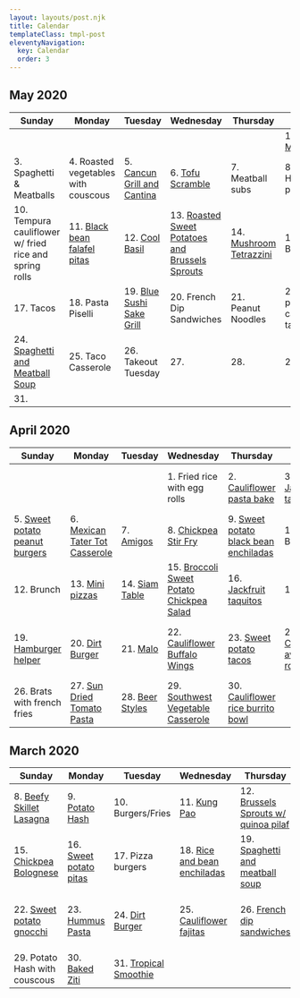 ```yaml
---
layout: layouts/post.njk
title: Calendar
templateClass: tmpl-post
eleventyNavigation:
  key: Calendar
  order: 3
---
```


## May 2020

| Sunday                                                                      | Monday                                                          | Tuesday                                                                                | Wednesday                                                                                             | Thursday                                              | Friday                                  | Saturday                 |
| --------------------------------------------------------------------------- | --------------------------------------------------------------- | -------------------------------------------------------------------------------------- | ----------------------------------------------------------------------------------------------------- | ----------------------------------------------------- | --------------------------------------- | ------------------------ |
|                                                                             |                                                                 |                                                                                        |                                                                                                       |                                                       | 1. [Chili Mac](/posts/cheesy-chili-mac) | 2. Burgers with fries    |
| 3. Spaghetti & Meatballs                                                    | 4. Roasted vegetables with couscous                             | 5. [Cancun Grill and Cantina](https://www.cancungrillandcantinaankeny.com/)            | 6. [Tofu Scramble](/posts/tofu-scramble)                                                              | 7. Meatball subs                                      | 8. Homemade pizza                       | 9. Brats and fries       |
| 10. Tempura cauliflower w/ fried rice and spring rolls                      | 11. [Black bean falafel pitas](baked-quinoa-black-bean-falafel) | 12. [Cool Basil](http://coolbasilcliveiowa.com/)                                       | 13. [Roasted Sweet Potatoes and Brussels Sprouts](/posts/roasted-sweet-potatoes-and-brussels-sprouts) | 14. [Mushroom Tetrazzini](/posts/mushroom-tetrazzini) | 15. Burgers                             | 16. Homemade pizza rolls |
| 17. Tacos                                                                   | 18. Pasta Piselli                                               | 19. [Blue Sushi Sake Grill](https://bluesushisakegrill.com/locations/iowa/des-moines_) | 20. French Dip Sandwiches                                                                             | 21. Peanut Noodles                                    | 22. Sweet potato cauliflower tacos      | 23. Burgers and fries    |
| 24. [Spaghetti and Meatball Soup](/posts/vegan-spaghetti-and-meatball-soup) | 25. Taco Casserole                                              | 26. Takeout Tuesday                                                                    | 27.                                                                                                   | 28.                                                   | 29.                                     | 30.                      |
| 31.                                                                         |                                                                 |                                                                                        |                                                                                                       |                                                       |                                         |                          |

## April 2020

| Sunday                                                               | Monday                                                              | Tuesday                                                         | Wednesday                                                                                       | Thursday                                                                           | Friday                                                       | Saturday                                                                                              |
| -------------------------------------------------------------------- | ------------------------------------------------------------------- | --------------------------------------------------------------- | ----------------------------------------------------------------------------------------------- | ---------------------------------------------------------------------------------- | ------------------------------------------------------------ | ----------------------------------------------------------------------------------------------------- |
|                                                                      |                                                                     |                                                                 | 1. Fried rice with egg rolls                                                                    | 2. [Cauliflower pasta bake](/posts/vegan-cauliflower-parmesan-pasta-bake)          | 3. [Jackfruit tacos](/posts/jackfruit-tacos)                 | 4. [Black bean plantain bowl](/posts/roasted-plantain-black-bean-vegan-bowl)                          |
| 5. [Sweet potato peanut burgers](/posts/sweet-potato-peanut-burgers) | 6. [Mexican Tater Tot Casserole](vegan-mexican-tater-tot-casserole) | 7. [Amigos](https://www.facebook.com/AmigosMexicanGrillAnkeny/) | 8. [Chickpea Stir Fry](vegan-chickpea-stirfry-bowl)                                             | 9. [Sweet potato black bean enchiladas](/posts/sweet-potato-black-bean-enchiladas) | 10. Burgers                                                  | 11. [Cauliflower Bolognese](/posts/cauliflower-bolognese-sauce/)                                      |
| 12. Brunch                                                           | 13. [Mini pizzas](/posts/mini-pizza)                                | 14. [Siam Table](http://siamtable.com/)                         | 15. [Broccoli Sweet Potato Chickpea Salad](/posts/roasted-broccoli-sweet-potato-chickpea-salad) | 16. [Jackfruit taquitos](/posts/jackfruit-taquitos)                                | 17. Grill                                                    | 18. [Roasted vegetables with couscous](/posts/roasted-vegetables-with-couscous/)                      |
| 19. [Hamburger helper](/posts/one-pot-hamburger-helper/)             | 20. [Dirt Burger](https://www.dirtburger.us)                        | 21. [Malo](https://malodesmoines.com/)                          | 22. [Cauliflower Buffalo Wings](/posts/cauliflower-buffalo-wings/)                              | 23. [Sweet potato tacos](/posts/sweet-potato-tacos/)                               | 24. [Cucumber avocado rolls](/posts/cucumber-avocado-rolls/) | 25. [Brussels sprouts with apples](/posts/roasted-brussels-sprouts-and-apples-with-carmelized-onions) |
| 26. Brats with french fries                                          | 27. [Sun Dried Tomato Pasta](/posts/sun-dried-tomato-pesto-pasta)   | 28. [Beer Styles](http://beerstyles.com/)                       | 29. [Southwest Vegetable Casserole](/posts/southwest-vegetable-casserole)                       | 30. [Cauliflower rice burrito bowl](/posts/cauliflower-rice-burrito-bowl)          |                                                              |                                                                                                       |

## March 2020

| Sunday                                                                    | Monday                                              | Tuesday                                                                                              | Wednesday                                                       | Thursday                                                                      | Friday                                                                                     | Saturday                                           |
| ------------------------------------------------------------------------- | --------------------------------------------------- | ---------------------------------------------------------------------------------------------------- | --------------------------------------------------------------- | ----------------------------------------------------------------------------- | ------------------------------------------------------------------------------------------ | -------------------------------------------------- |
| 8. [Beefy Skillet Lasagna](/posts/beefy-skillet-lasagna/)                 | 9. [Potato Hash](/posts/potato-hash)                | 10. Burgers/Fries                                                                                    | 11. [Kung Pao](/posts/kung-pao-cauliflower-stir-fry/)           | 12. [Brussels Sprouts w/ quinoa pilaf](/posts/brussels-sprouts-quinoa-pilaf/) | 13. [Tofu nuggets](/posts/vegan-ranch-chicken-nuggets/)                                    | 14.                                                |
| 15. [Chickpea Bolognese](/posts/chickpea-bolognese)                       | 16. [Sweet potato pitas](/posts/sweet-potato-pitas) | 17. Pizza burgers                                                                                    | 18. [Rice and bean enchiladas](/posts/rice-and-bean-enchiladas) | 19. [Spaghetti and meatball soup](/posts/spaghetti-and-meatball-soup)         | 20. [Brussels Sprouts](best-brussels-sprouts)                                              | 21. [Pizza](https://www.dominos.com)               |
| 22. [Sweet potato gnocchi](/posts/sweet-potato-gnocchi-with-sage-butter/) | 23. [Hummus Pasta](/posts/hummus-pasta)             | 24. [Dirt Burger](https://www.dirtburger.us)                                                         | 25. [Cauliflower fajitas](/posts/cauliflower-fajitas/)          | 26. [French dip sandwiches](/posts/vegan-french-dip-sandwiches/)              | 27 [Pancakes](/posts/vegan-pancakes), sausage, [roasted potatoes](/posts/roasted-potatoes) | 28. [Taco Casserole](/posts/vegan-taco-casserole/) |
| 29. Potato Hash with couscous                                             | 30. [Baked Ziti](/posts/vegan-baked-ziti)           | 31. [Tropical Smoothie](https://locations.tropicalsmoothiecafe.com/ia/ankeny/1620-north-ankeny-blvd) |
